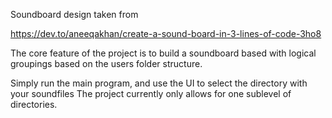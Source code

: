 Soundboard design taken from

https://dev.to/aneeqakhan/create-a-sound-board-in-3-lines-of-code-3ho8

The core feature of the project is to build a soundboard based with logical groupings based on the users folder structure.

Simply run the main program, and use the UI to select the directory with your soundfiles
The project currently only allows for one sublevel of directories.

